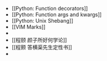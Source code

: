 - [[Python: Function decorators]]
- [[Python: Function args and kwargs]]
- [[Python: Unix Shebang]]
- [[VIM Marks]]
-
- [[程颐 颜子所好何学论]]
- [[程颢 答横渠先生定性书]]
-